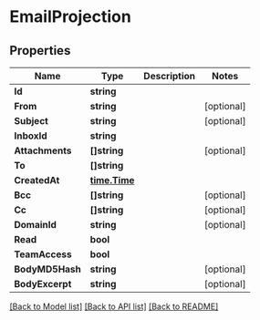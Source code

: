 # EmailProjection

## Properties

Name | Type | Description | Notes
------------ | ------------- | ------------- | -------------
**Id** | **string** |  | 
**From** | **string** |  | [optional] 
**Subject** | **string** |  | [optional] 
**InboxId** | **string** |  | 
**Attachments** | **[]string** |  | [optional] 
**To** | **[]string** |  | 
**CreatedAt** | [**time.Time**](time.Time) |  | 
**Bcc** | **[]string** |  | [optional] 
**Cc** | **[]string** |  | [optional] 
**DomainId** | **string** |  | [optional] 
**Read** | **bool** |  | 
**TeamAccess** | **bool** |  | 
**BodyMD5Hash** | **string** |  | [optional] 
**BodyExcerpt** | **string** |  | [optional] 

[[Back to Model list]](../README#documentation-for-models) [[Back to API list]](../README#documentation-for-api-endpoints) [[Back to README]](../README)


